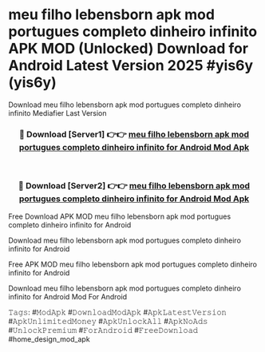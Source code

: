 # meu filho lebensborn apk mod portugues completo dinheiro infinito APK MOD (Unlocked) Download for Android Latest Version 2025 #yis6y (yis6y)
Download meu filho lebensborn apk mod portugues completo dinheiro infinito Mediafier Last Version

<div align="center">
<h3>🔴 Download [Server1] 👉👉 <a href="https://app.mediaupload.pro?title=meu_filho_lebensborn_apk_mod_portugues_completo_dinheiro_infinito&ref=24F">meu filho lebensborn apk mod portugues completo dinheiro infinito for Android Mod Apk</a></h3><br>

<h3>🔴 Download [Server2] 👉👉 <a href="https://app.mediaupload.pro?title=meu_filho_lebensborn_apk_mod_portugues_completo_dinheiro_infinito&ref=24F">meu filho lebensborn apk mod portugues completo dinheiro infinito for Android Mod Apk</a></h3>
</div>


Free Download APK MOD meu filho lebensborn apk mod portugues completo dinheiro infinito for Android

Download meu filho lebensborn apk mod portugues completo dinheiro infinito for Android 

Free APK MOD meu filho lebensborn apk mod portugues completo dinheiro infinito for Android 

Download meu filho lebensborn apk mod portugues completo dinheiro infinito for Android Mod For Android

𝚃𝚊𝚐𝚜: #𝙼𝚘𝚍𝙰𝚙𝚔 #𝙳𝚘𝚠𝚗𝚕𝚘𝚊𝚍𝙼𝚘𝚍𝙰𝚙𝚔 #𝙰𝚙𝚔𝙻𝚊𝚝𝚎𝚜𝚝𝚅𝚎𝚛𝚜𝚒𝚘𝚗 #𝙰𝚙𝚔𝚄𝚗𝚕𝚒𝚖𝚒𝚝𝚎𝚍𝙼𝚘𝚗𝚎𝚢 #𝙰𝚙𝚔𝚄𝚗𝚕𝚘𝚌𝚔𝙰𝚕𝚕 #𝙰𝚙𝚔𝙽𝚘𝙰𝚍𝚜 #𝚄𝚗𝚕𝚘𝚌𝚔𝙿𝚛𝚎𝚖𝚒𝚞𝚖 #𝙵𝚘𝚛𝙰𝚗𝚍𝚛𝚘𝚒𝚍 #𝙵𝚛𝚎𝚎𝙳𝚘𝚠𝚗𝚕𝚘𝚊𝚍 #home_design_mod_apk
